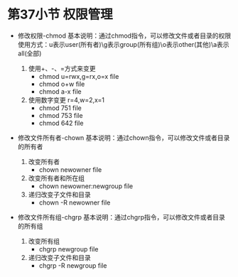 # 第37小节 权限管理
* 修改权限-chmod
  基本说明：通过chmod指令，可以修改文件或者目录的权限
  使用方式：u表示user(所有者)\g表示group(所有组)\o表示other(其他)\a表示all(全部)
    1. 使用+、-、=方式来变更
        * chmod u=rwx,g=rx,o=x file
        * chmod o+w file
        * chmod a-x file
    2. 使用数字变更  r=4,w=2,x=1
        * chmod 751 file
        * chmod 753 file
        * chmod 642 file


* 修改文件所有者-chown
  基本说明：通过chown指令，可以修改文件或者目录的所有者
    1. 改变所有者
        * chown newowner file
    2. 改变所有者和所在组
        * chown newowner:newgroup file
    3. 递归改变子文件和目录
        * chown -R newowner file


* 修改文件所有组-chgrp
  基本说明：通过chgrp指令，可以修改文件或者目录的所有组
    1. 改变所有组
        * chgrp newgroup file
    2. 递归改变子文件和目录
        * chgrp -R newgroup file


